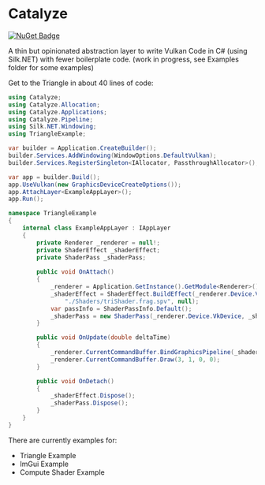 ﻿# Catalyze
[![NuGet Badge](https://buildstats.info/nuget/Catalyze?includePreReleases=true)](https://www.nuget.org/packages/Catalyze/0.1.0-alpha.1)


A thin but opinionated abstraction layer to write Vulkan Code in C# (using Silk.NET) with fewer boilerplate code.
(work in progress, see Examples folder for some examples)

Get to the Triangle in about 40 lines of code:
```csharp
using Catalyze;
using Catalyze.Allocation;
using Catalyze.Applications;
using Catalyze.Pipeline;
using Silk.NET.Windowing;
using TriangleExample;

var builder = Application.CreateBuilder();
builder.Services.AddWindowing(WindowOptions.DefaultVulkan);
builder.Services.RegisterSingleton<IAllocator, PassthroughAllocator>();

var app = builder.Build();
app.UseVulkan(new GraphicsDeviceCreateOptions());
app.AttachLayer<ExampleAppLayer>();
app.Run();

namespace TriangleExample
{
    internal class ExampleAppLayer : IAppLayer
    {
        private Renderer _renderer = null!;
        private ShaderEffect _shaderEffect;
        private ShaderPass _shaderPass;
    
        public void OnAttach()
        {
            _renderer = Application.GetInstance().GetModule<Renderer>()!;
            _shaderEffect = ShaderEffect.BuildEffect(_renderer.Device.VkDevice, "./Shaders/triShader.vert.spv",
                "./Shaders/triShader.frag.spv", null);
            var passInfo = ShaderPassInfo.Default();
            _shaderPass = new ShaderPass(_renderer.Device.VkDevice, _shaderEffect, passInfo, default, _renderer.RenderPass);
        }

        public void OnUpdate(double deltaTime)
        {
            _renderer.CurrentCommandBuffer.BindGraphicsPipeline(_shaderPass);
            _renderer.CurrentCommandBuffer.Draw(3, 1, 0, 0);
        }

        public void OnDetach()
        {
            _shaderEffect.Dispose();
            _shaderPass.Dispose();
        }
    }
}
```

There are currently examples for:
* Triangle Example
* ImGui Example
* Compute Shader Example